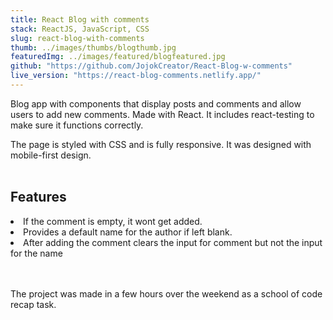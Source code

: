```yaml
---
title: React Blog with comments
stack: ReactJS, JavaScript, CSS
slug: react-blog-with-comments
thumb: ../images/thumbs/blogthumb.jpg
featuredImg: ../images/featured/blogfeatured.jpg
github: "https://github.com/JojokCreator/React-Blog-w-comments"
live_version: "https://react-blog-comments.netlify.app/"
---
```


Blog app with components that display posts and comments and allow users to add new comments. Made with React. It includes react-testing to make sure it functions correctly.

The page is styled with CSS and is fully responsive. It was designed with mobile-first design.
<br></br>

## Features

  <li>If the comment is empty, it wont get added.</li>
  <li>Provides a default name for the author if left blank.</li>
  <li>After adding the comment clears the input for comment but not the input for the name</li>

<br></br>
The project was made in a few hours over the weekend as a school of code recap task.